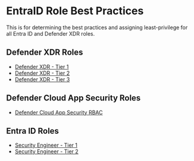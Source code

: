 # EntraID Role Best Practices
This is for determining the best practices and assigning least-privilege for all Entra ID and Defender XDR roles.


## Defender XDR Roles
* [Defender XDR - Tier 1](https://github.com/CHAS-Health/EntraID-Role-Best-Practices/blob/18365b5eafc749b4dcb5ba9a9e3a680461920714/Defender%20XDR%20RBAC%20-%20Tier%201.md)
* [Defender XDR - Tier 2](https://github.com/CHAS-Health/EntraID-Role-Best-Practices/blob/18365b5eafc749b4dcb5ba9a9e3a680461920714/Defender%20XDR%20RBAC%20-%20Tier%202.md)
* [Defender XDR - Tier 3]()

## Defender Cloud App Security Roles
* [Defender Cloud App Security RBAC](https://github.com/CHAS-Health/EntraID-Role-Best-Practices/blob/f982994eb5ade5155249304148a0dcc199288ada/Defender%20Cloud%20App%20Security%20RBAC.md)

## Entra ID Roles
* [Security Engineer - Tier 1](https://github.com/CHAS-Health/EntraID-Role-Best-Practices/blob/e20dcf7b0eee8d6b48dc0704cc92dcfb005807cb/Security%20Engineer%20-%20Tier%201.md#)
* [Security Engineer - Tier 2](https://github.com/CHAS-Health/EntraID-Role-Best-Practices/blob/b7603e777eefb4983bcd673156e51f0c0e493c45/Security%20Engineer%20-%20Tier%202.md)
